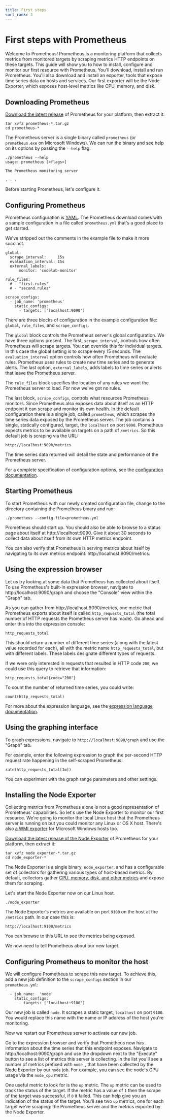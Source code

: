 ```yaml
---
title: First steps
sort_rank: 3
---
```


# First steps with Prometheus

Welcome to Prometheus! Prometheus is a monitoring platform that collects metrics from monitored targets by scraping metrics HTTP endpoints on these targets. This guide will show you to how to install, configure and monitor our first resource with Prometheus. You'll download, install and run Prometheus. You'll also download and install an exporter, tools that expose time series data on hosts and services. Our first exporter will be the Node Exporter, which exposes host-level metrics like CPU, memory, and disk. 

## Downloading Prometheus

[Download the latest release](/download) of Prometheus for your platform, then
extract it:

```language-bash
tar xvfz prometheus-*.tar.gz
cd prometheus-*
```

The Prometheus server is a single binary called `prometheus` (or `prometheus.exe` on Microsoft Windows). We can run the binary and see help on its options by passing the `--help` flag.

```language-bash
./prometheus --help
usage: prometheus [<flags>]

The Prometheus monitoring server

. . .
```

Before starting Prometheus, let's configure it. 

## Configuring Prometheus

Prometheus configuration is [YAML](http://www.yaml.org/start.html). The Prometheus download comes with a sample configuration in a file called `prometheus.yml` that's a good place to get started.

We've stripped out the comments in the example file to make it more succinct.

```language-yaml
global:
  scrape_interval:     15s
  evaluation_interval: 15s
  external_labels:
      monitor: 'codelab-monitor'

rule_files:
  # - "first.rules"
  # - "second.rules"

scrape_configs:
  - job_name: 'prometheus'
    static_configs:
      - targets: ['localhost:9090']
```

There are three blocks of configuration in the example configuration file: `global`, `rule_files`, and `scrape_configs`. 

The `global` block controls the Prometheus server's global configuration. We have three options present. The first, `scrape_interval`, controls how often Prometheus will scrape targets. You can override this for individual targets. In this case the global setting is to scrape every 15 seconds. The `evaluation_interval` option controls how often Prometheus will evaluate rules. Prometheus uses rules to create new time series and to generate alerts. The last option, `external_labels`, adds labels to time series or alerts that leave the Prometheus server.

The `rule_files` block specifies the location of any rules we want the Prometheus server to load. For now we've got no rules.

The last block, `scrape_configs`, controls what resources Prometheus monitors. Since Prometheus also exposes data about itself as an HTTP endpoint it can scrape and monitor its own health. In the default configuration there is a single job, called `prometheus`, which scrapes the time series data exposed by the Prometheus server. The job contains a single, statically configured, target, the `localhost` on port `9090`. Prometheus expects metrics to be available on targets on a path of `/metrics`. So this default job is scraping via the URL:

`http://localhost:9090/metrics`

The time series data returned will detail the state and performance of the Prometheus server.

For a complete specification of configuration options, see the
[configuration documentation](/docs/operating/configuration).

## Starting Prometheus

To start Prometheus with our newly created configuration file, change to the directory containing the Prometheus binary and run:

```language-bash
./prometheus --config.file=prometheus.yml
```

Prometheus should start up. You should also be able to browse to a status page about itself at http://localhost:9090. Give it about 30 seconds to collect data about itself from its own HTTP metrics endpoint.

You can also verify that Prometheus is serving metrics about itself by
navigating to its own metrics endpoint: http://localhost:9090/metrics.

## Using the expression browser

Let us try looking at some data that Prometheus has collected about itself. To
use Prometheus's built-in expression browser, navigate to
http://localhost:9090/graph and choose the "Console" view within the "Graph"
tab.

As you can gather from http://localhost:9090/metrics, one metric that
Prometheus exports about itself is called
`http_requests_total` (the total number of HTTP requests the Prometheus server has made). Go ahead and enter this into the expression console:

```
http_requests_total
```

This should return a number of different time series (along with the latest value recorded for each), all with the metric name `http_requests_total`, but with different labels. These labels designate different types of requests.

If we were only interested in requests that resulted in HTTP code `200`, we could use this query to retrieve that information:

```
http_requests_total{code="200"}
```

To count the number of returned time series, you could write:

```
count(http_requests_total)
```

For more about the expression language, see the
[expression language documentation](/docs/querying/basics/).

## Using the graphing interface

To graph expressions, navigate to `http://localhost:9090/graph` and use the "Graph" tab.

For example, enter the following expression to graph the per-second HTTP request rate happening in the self-scraped Prometheus:

```
rate(http_requests_total[1m])
```

You can experiment with the graph range parameters and other settings.

## Installing the Node Exporter

Collecting metrics from Prometheus alone is not a good representation of Prometheus' capabilities. So let's use the Node Exporter to monitor our first resource. We're going to monitor the local Linux host that the Prometheus server is running on but you could monitor any Linux or OS X host. There's also [a WMI exporter](https://github.com/martinlindhe/wmi_exporter) for Microsoft Windows hosts too.

[Download the latest release of the Node Exporter](/download/#node_exporter) of Prometheus for your platform, then extract it:

```language-bash
tar xvfz node_exporter-*.tar.gz
cd node_exporter-*
```

The Node Exporter is a single binary, `node_exporter`, and has a configurable set of collectors for gathering various types of host-based metrics. By default, collectors gather [CPU, memory, disk, and other metrics](https://github.com/prometheus/node_exporter#enabled-by-default) and expose them for scraping.

Let's start the Node Exporter now on our Linux host.

```language-bash
./node_exporter
```

The Node Exporter's metrics are available on port `9100` on the host at the `/metrics` path. In our case this is:

`http://localhost:9100/metrics`

You can browse to this URL to see the metrics being exposed.

We now need to tell Prometheus about our new target.

## Configuring Prometheus to monitor the host

We will configure Prometheus to scrape this new target. To achieve this, add a new job definition to the `scrape_configs` section in our `prometheus.yml`:

```
  - job_name:  'node'
    static_configs:
      - targets: ['localhost:9100']
```

Our new job is called `node`. It scrapes a static target, `localhost` on port `9100`. You would replace this name with the name or IP address of the host you're monitoring. 

Now we restart our Prometheus server to activate our new job.

Go to the expression browser and verify that Prometheus now has information
about the time series that this endpoint exposes. Navigate to
http://localhost:9090/graph and use the dropdown next to the "Execute" button to see a list of metrics this server is collecting. In the list you'll see a number of metrics prefixed with `node_`, that have been collected by the Node Exporter by our `node` job. For example, you can see the node's CPU usage via the `node_cpu` metric. 

One useful metric to look for is the `up` metric. The `up` metric can be used to track the status of the target. If the metric has a value of `1` then the scrape of the target was successful, if `0` it failed. This can help give you an indication of the status of the target. You'll see two `up` metrics, one for each target we're scraping: the Prometheus server and the metrics exported by the Node Exporter.
